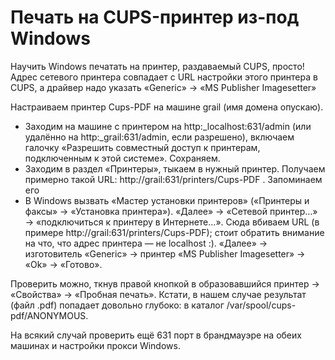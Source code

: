 #  Печать на CUPS-принтер из-под Windows
Научить Windows печатать на принтер, раздаваемый CUPS, просто! Адрес сетевого принтера совпадает с URL настройки этого принтера в CUPS, а драйвер надо указать «Generic» → «MS Publisher Imagesetter»

Настраиваем принтер Cups-PDF на машине grail (имя домена опускаю).

- Заходим на машине с принтером на http:_localhost:631/admin (или удалённо на http:_grail:631/admin, если разрешено), включаем галочку «Разрешить совместный доступ к принтерам, подключенным к этой системе». Сохраняем.
- Заходим в раздел «Принтеры», тыкаем в нужный принтер. Получаем примерно такой URL: http://grail:631/printers/Cups-PDF . Запоминаем его
- В Windows вызвать «Мастер установки принтеров» («Принтеры и факсы» → «Установка принтера»). «Далее» → «Сетевой принтер…» → «подключиться к принтеру в Интернете…». Сюда вбиваем URL (в примере http://grail:631/printers/Cups-PDF); стоит обратить внимание на что, что адрес принтера — не localhost :). «Далее» → изготовитель «Generic» → принтер «MS Publisher Imagesetter» → «Ok» → «Готово».

Проверить можно, ткнув правой кнопкой в образовавшийся принтер → «Свойства» → «Пробная печать». Кстати, в нашем случае результат (файл .pdf) попадает довольно глубоко: в каталог /var/spool/cups-pdf/ANONYMOUS.

На всякий случай проверить ещё 631 порт в брандмауэре на обеих машинах и настройки прокси Windows.